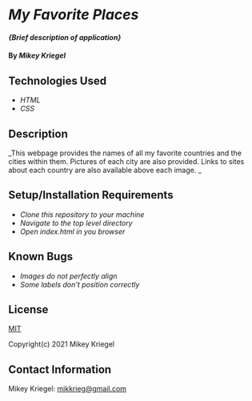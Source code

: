 # _My Favorite Places_

#### _{Brief description of application}_

#### By _**Mikey Kriegel**_

## Technologies Used

* _HTML_
* _CSS_

## Description

_This webpage provides the names of all my favorite countries and the cities within them. Pictures of each
city are also provided. Links to sites about each country are also available above each image. _

## Setup/Installation Requirements

* _Clone this repository to your machine_
* _Navigate to the top level directory_
* _Open index.html in you browser_

## Known Bugs

* _Images do not perfectly align_
* _Some labels don't position correctly_

## License

[MIT](https://opensource.org/licenses/MIT)

Copyright(c) 2021 Mikey Kriegel

## Contact Information

Mikey Kriegel: mikkrieg@gmail.com